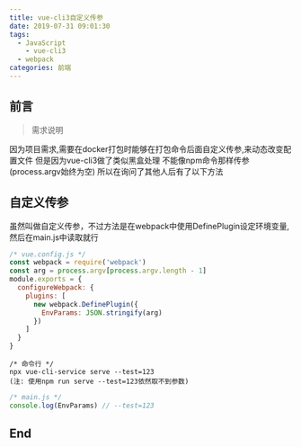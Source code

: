 ```yaml
---
title: vue-cli3自定义传参
date: 2019-07-31 09:01:30
tags:
  - JavaScript
	- vue-cli3
  - webpack
categories: 前端
---
```

## 前言

>需求说明

因为项目需求,需要在docker打包时能够在打包命令后面自定义传参,来动态改变配置文件
但是因为vue-cli3做了类似黑盒处理 不能像npm命令那样传参(process.argv始终为空)
所以在询问了其他人后有了以下方法

## 自定义传参

虽然叫做自定义传参，不过方法是在webpack中使用DefinePlugin设定环境变量,然后在main.js中读取就行

``` vue.config.js
/* vue.config.js */
const webpack = require('webpack')
const arg = process.argv[process.argv.length - 1]
module.exports = {
  configureWebpack: {
    plugins: [
      new webpack.DefinePlugin({
        EnvParams: JSON.stringify(arg)
      })
    ]
  }
}
```

``` 命令行
/* 命令行 */
npx vue-cli-service serve --test=123
(注: 使用npm run serve --test=123依然取不到参数)
```

``` main.js
/* main.js */
console.log(EnvParams) // --test=123
```

## End

